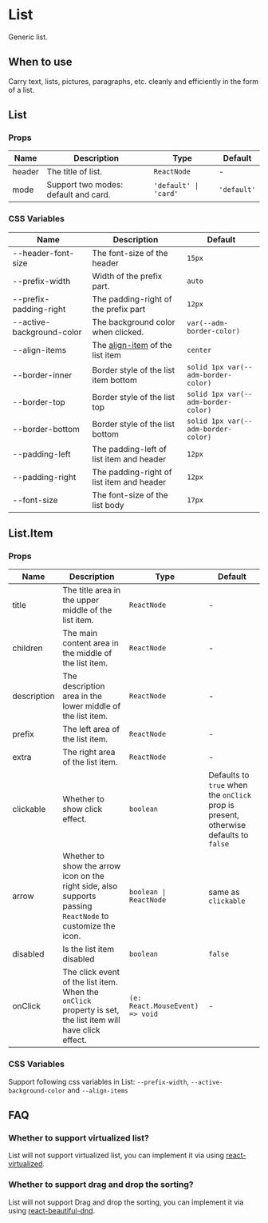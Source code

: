 # List

Generic list.

## When to use

Carry text, lists, pictures, paragraphs, etc. cleanly and efficiently in the form of a list.

<code src="./demos/demo1.tsx"></code>

<code src="./demos/demo3.tsx"></code>

<code src="./demos/demo2.tsx"></code>

<code src="./demos/demo4.tsx"></code>

<code src="./demos/demo5.tsx"></code>

## List

### Props

| Name   | Description                          | Type                  | Default     |
| ------ | ------------------------------------ | --------------------- | ----------- |
| header | The title of list.                   | `ReactNode`           | -           |
| mode   | Support two modes: default and card. | `'default' \| 'card'` | `'default'` |

### CSS Variables

| Name                      | Description                                                                                     | Default                             |
| ------------------------- | ----------------------------------------------------------------------------------------------- | ----------------------------------- |
| --header-font-size        | The font-size of the header                                                                     | `15px`                              |
| --prefix-width            | Width of the prefix part.                                                                       | `auto`                              |
| --prefix-padding-right    | The padding-right of the prefix part                                                            | `12px`                              |
| --active-background-color | The background color when clicked.                                                              | `var(--adm-border-color)`           |
| --align-items             | The [align-item](https://developer.mozilla.org/en-US/docs/Web/CSS/align-items) of the list item | `center`                            |
| --border-inner            | Border style of the list item bottom                                                            | `solid 1px var(--adm-border-color)` |
| --border-top              | Border style of the list top                                                                    | `solid 1px var(--adm-border-color)` |
| --border-bottom           | Border style of the list bottom                                                                 | `solid 1px var(--adm-border-color)` |
| --padding-left            | The padding-left of list item and header                                                        | `12px`                              |
| --padding-right           | The padding-right of list item and header                                                       | `12px`                              |
| --font-size               | The font-size of the list body                                                                  | `17px`                              |

## List.Item

### Props

| Name        | Description                                                                                                 | Type                            | Default                                                                              |
| ----------- | ----------------------------------------------------------------------------------------------------------- | ------------------------------- | ------------------------------------------------------------------------------------ |
| title       | The title area in the upper middle of the list item.                                                        | `ReactNode`                     | -                                                                                    |
| children    | The main content area in the middle of the list item.                                                       | `ReactNode`                     | -                                                                                    |
| description | The description area in the lower middle of the list item.                                                  | `ReactNode`                     | -                                                                                    |
| prefix      | The left area of the list item.                                                                             | `ReactNode`                     | -                                                                                    |
| extra       | The right area of the list item.                                                                            | `ReactNode`                     | -                                                                                    |
| clickable   | Whether to show click effect.                                                                               | `boolean`                       | Defaults to `true` when the `onClick` prop is present, otherwise defaults to `false` |
| arrow       | Whether to show the arrow icon on the right side, also supports passing `ReactNode` to customize the icon.  | `boolean \| ReactNode`          | same as `clickable`                                                                  |
| disabled    | Is the list item disabled                                                                                   | `boolean`                       | `false`                                                                              |
| onClick     | The click event of the list item. When the `onClick` property is set, the list item will have click effect. | `(e: React.MouseEvent) => void` | -                                                                                    |

### CSS Variables

Support following css variables in List: `--prefix-width`, `--active-background-color` and `--align-items`

## FAQ

### Whether to support virtualized list?

List will not support virtualized list, you can implement it via using [react-virtualized](https://github.com/bvaughn/react-virtualized).

### Whether to support drag and drop the sorting?

List will not support Drag and drop the sorting, you can implement it via using [react-beautiful-dnd](https://github.com/atlassian/react-beautiful-dnd).
